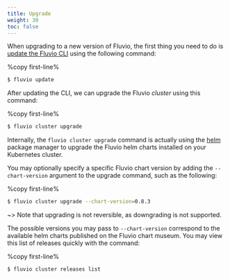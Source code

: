 ```yaml
---
title: Upgrade
weight: 30
toc: false
---
```


When upgrading to a new version of Fluvio, the first thing you need to do
is [update the Fluvio CLI] using the following command:

[update the Fluvio CLI]: /cli/commands/install#fluvio-update

%copy first-line%
```bash
$ fluvio update
```

After updating the CLI, we can upgrade the Fluvio _cluster_ using this command:

%copy first-line%
```bash
$ fluvio cluster upgrade
```

Internally, the `fluvio cluster upgrade` command is actually using the
<a href="https://helm.sh/docs/helm/helm_upgrade/" target="_blank">helm</a>
package manager to upgrade the Fluvio helm charts installed on
your Kubernetes cluster.

You may optionally specify a specific Fluvio chart version by adding
the `--chart-version` argument to the upgrade command, such as the following:

%copy first-line%
```bash
$ fluvio cluster upgrade --chart-version=0.8.3
```

~> Note that upgrading is not reversible, as downgrading is not supported.

The possible versions you may pass to `--chart-version` correspond to the
available helm charts published on the Fluvio chart museum. You may view
this list of releases quickly with the command:

%copy first-line%
```bash
$ fluvio cluster releases list
```
